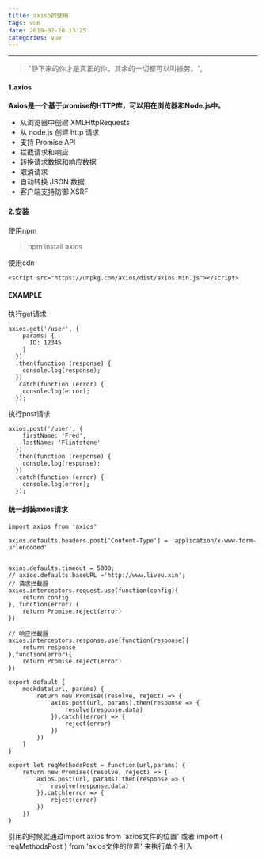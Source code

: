 ```yaml
---
title: axiso的使用
tags: vue
date: 2019-02-28 13:25
categories: vue
---
```

***
> "静下来的你才是真正的你，其余的一切都可以叫操劳。",

#### 1.axios
**Axios是一个基于promise的HTTP库，可以用在浏览器和Node.js中。**

* 从浏览器中创建 XMLHttpRequests
* 从 node.js 创建 http 请求
* 支持 Promise API
* 拦截请求和响应
* 转换请求数据和响应数据
* 取消请求
* 自动转换 JSON 数据
* 客户端支持防御 XSRF
#### 2.安装
使用npm
> npm install axios

使用cdn
```
<script src="https://unpkg.com/axios/dist/axios.min.js"></script>
```
<!--more-->
#### EXAMPLE
执行get请求
```
axios.get('/user', {
    params: {
      ID: 12345
    }
  })
  .then(function (response) {
    console.log(response);
  })
  .catch(function (error) {
    console.log(error);
  });
```
执行post请求
```
axios.post('/user', {
    firstName: 'Fred',
    lastName: 'Flintstone'
  })
  .then(function (response) {
    console.log(response);
  })
  .catch(function (error) {
    console.log(error);
  });
```

#### 统一封装axios请求
```
import axios from 'axios'

axios.defaults.headers.post['Content-Type'] = 'application/x-www-form-urlencoded'


axios.defaults.timeout = 5000;
// axios.defaults.baseURL ='http://www.liveu.xin';
// 请求拦截器
axios.interceptors.request.use(function(config){
    return config
}, function(error) {
    return Promise.reject(error)
})

// 响应拦截器
axios.interceptors.response.use(function(response){
    return response
},function(error){
    return Promise.reject(error)
})

export default {
    mockdata(url, params) {
        return new Promise((resolve, reject) => {
            axios.post(url, params).then(response => {
                resolve(response.data)
            }).catch((error) => {
                reject(error)
            })
        })
    }
}

export let reqMethodsPost = function(url,params) {
    return new Promise((resolve, reject) => {
        axios.post(url, params).then(response => {
            resolve(response.data)
        }).catch(error => {
            reject(error)
        })
    })
}
```
引用的时候就通过import axios from 'axios文件的位置'
或者 import { reqMethodsPost } from 'axios文件的位置'  来执行单个引入
